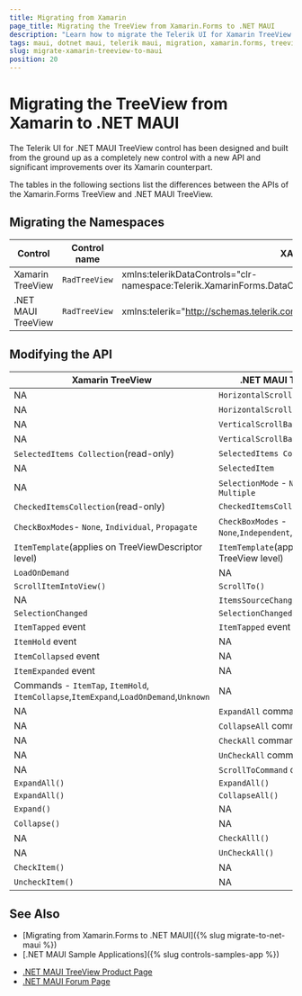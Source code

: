 ```yaml
---
title: Migrating from Xamarin
page_title: Migrating the TreeView from Xamarin.Forms to .NET MAUI
description: "Learn how to migrate the Telerik UI for Xamarin TreeView to the Telerik UI for .NET MAUI framework by updating the namespaces and the incompatible NuGet packages. "
tags: maui, dotnet maui, telerik maui, migration, xamarin.forms, treeview
slug: migrate-xamarin-treeview-to-maui
position: 20
---
```


# Migrating the TreeView from Xamarin to .NET MAUI

The Telerik UI for .NET MAUI TreeView control has been designed and built from the ground up as a completely new control with a new API and significant improvements over its Xamarin counterpart.

The tables in the following sections list the differences between the APIs of the Xamarin.Forms TreeView and .NET MAUI TreeView.

## Migrating the Namespaces

| Control | Control name | XAML Namespcace | C# Namespace|
| --------------- | --------------- | --------------- | --------------- |
| Xamarin TreeView | `RadTreeView` | xmlns:telerikDataControls="clr-namespace:Telerik.XamarinForms.DataControls;assembly=Telerik.XamarinForms.DataControls" | using Telerik.XamarinForms.DataControls; |
| .NET MAUI TreeView | `RadTreeView` | xmlns:telerik="http://schemas.telerik.com/2022/xaml/maui"` | using Telerik.Maui.Controls; |


## Modifying the API

| Xamarin TreeView | .NET MAUI TreeView |
| ------------- | --------------- |
| NA | `HorizontalScrollBarVisibility` |
| NA | `HorizontalScrollBarLayoutMode` |
| NA | `VerticalScrollBarVisibility` |
| NA | `VerticalScrollBarLayoutMode` |
| `SelectedItems Collection`(read-only) | `SelectedItems Collection` |
| NA | `SelectedItem` |
| NA | `SelectionMode` - `None`, `Single`, `Multiple` |
| `CheckedItemsCollection`(read-only) | `CheckedItemsCollection` |
| `CheckBoxModes`- `None`, `Individual`, `Propagate` | `CheckBoxModes` - `None`,`Independent`,`Recursive` |
| `ItemTemplate`(applies on TreeViewDescriptor level) | `ItemTemplate`(applies on TreeView level) |
| `LoadOnDemand` | NA |
| `ScrollItemIntoView()` | `ScrollTo()` |
| NA | `ItemsSourceChanged` event |
| `SelectionChanged` | `SelectionChanged` |
| `ItemTapped` event | `ItemTapped` event |
| `ItemHold` event | NA |
| `ItemCollapsed` event | NA |
| `ItemExpanded` event | NA |
| Commands - `ItemTap`, `ItemHold`, `ItemCollapse`,`ItemExpand`,`LoadOnDemand`,`Unknown` | NA |
| NA | `ExpandAll` command |
| NA | `CollapseAll` command |
| NA | `CheckAll` command |
| NA | `UnCheckAll` command |
| NA | `ScrollToCommand` command |
| `ExpandAll()` | `ExpandAll()` |
| `ExpandAll()` | `CollapseAll()` |
| `Expand()` | NA |
| `Collapse()` | NA |
| NA | `CheckAlll()` |
| NA | `UnCheckAll()` |
| `CheckItem()` | NA |
| `UncheckItem()` | NA |


## See Also

* [Migrating from Xamarin.Forms to .NET MAUI]({% slug migrate-to-net-maui %})
* [.NET MAUI Sample Applications]({% slug controls-samples-app %})
- [.NET MAUI TreeView Product Page](https://www.telerik.com/maui-ui/treeview)
- [.NET MAUI Forum Page](https://www.telerik.com/forums/maui?tagId=1853)
